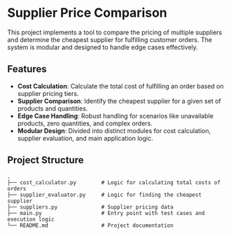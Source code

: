 
# Supplier Price Comparison

This project implements a tool to compare the pricing of multiple suppliers and determine the cheapest supplier for fulfilling customer orders. The system is modular and designed to handle edge cases effectively.

## Features

- **Cost Calculation**: Calculate the total cost of fulfilling an order based on supplier pricing tiers.
- **Supplier Comparison**: Identify the cheapest supplier for a given set of products and quantities.
- **Edge Case Handling**: Robust handling for scenarios like unavailable products, zero quantities, and complex orders.
- **Modular Design**: Divided into distinct modules for cost calculation, supplier evaluation, and main application logic.

## Project Structure

```
.
├── cost_calculator.py        # Logic for calculating total costs of orders
├── supplier_evaluator.py     # Logic for finding the cheapest supplier
├── suppliers.py              # Supplier pricing data
├── main.py                   # Entry point with test cases and execution logic
└── README.md                 # Project documentation
```
